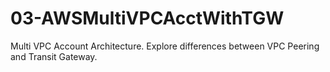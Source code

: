 # 03-AWSMultiVPCAcctWithTGW
Multi VPC Account Architecture. Explore differences between VPC Peering and Transit Gateway.
